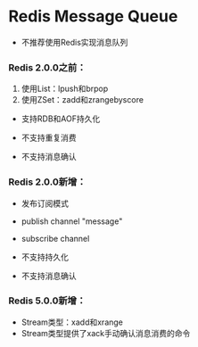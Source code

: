 
# Redis Message Queue


- 不推荐使用Redis实现消息队列


### Redis 2.0.0之前：
1. 使用List：lpush和brpop
2. 使用ZSet：zadd和zrangebyscore

- 支持RDB和AOF持久化

- 不支持重复消费
- 不支持消息确认


### Redis 2.0.0新增：
- 发布订阅模式
- publish channel "message"
- subscribe channel

- 不支持持久化
- 不支持消息确认

### Redis 5.0.0新增：

- Stream类型：xadd和xrange
- Stream类型提供了xack手动确认消息消费的命令